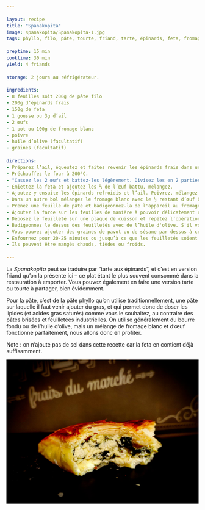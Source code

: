 ```yaml
---

layout: recipe
title: "Spanakopita"
image: spanakopita/Spanakopita-1.jpg
tags: phyllo, filo, pâte, tourte, friand, tarte, épinards, feta, fromage

preptime: 15 min
cooktime: 30 min
yield: 4 friands

storage: 2 jours au réfrigérateur.

ingredients:
- 8 feuilles soit 200g de pâte filo
- 200g d’épinards frais
- 150g de feta
- 1 gousse ou 3g d’ail
- 2 œufs
- 1 pot ou 100g de fromage blanc
- poivre
- huile d’olive (facultatif)
- graines (facultatif)

directions:
- Préparez l’ail, équeutez et faites revenir les épinards frais dans une poêle.
- Préchauffez le four à 200°C.
- "Cassez les 2 œufs et battez-les légèrement. Divisez les en 2 parties&nbsp;: ⅔ pour la farce, ⅓ pour l'appareil liquide."
- Émiettez la feta et ajoutez les ⅔ de l’œuf battu, mélangez. 
- Ajoutez-y ensuite les épinards refroidis et l’ail. Poivrez, mélangez et réservez. 
- Dans un autre bol mélangez le fromage blanc avec le ⅓ restant d’œuf battu. Nous allons utiliser cet appareil pour badigeonner les feuilles de pâte Filo en remplacement de beurre ou d’huile.
- Prenez une feuille de pâte et badigeonnez-la de l'appareil au fromage blanc à l’aide d’un pinceau, déposez une deuxième feuille et badigeonnez-la elle aussi. 
- Ajoutez la farce sur les feuilles de manière à pouvoir délicatement replier les 4 bords puis rouler le boudin pour former un petit paquet hermétique. 
- Déposez le feuilleté sur une plaque de cuisson et répétez l’opération pour les 3 friands restants.
- Badigeonnez le dessus des feuilletés avec de l’huile d'olive. S'il vous reste de l’appareil liquide, vous pouvez également utiliser celle-ci à la place. 
- Vous pouvez ajouter des graines de pavot ou de sésame par dessus à ce moment-là.
- Enfournez pour 20-25 minutes ou jusqu’à ce que les feuilletés soient bien dorés. 
- Ils peuvent être mangés chauds, tièdes ou froids.

---
```


La <i lang="gr">Spanakopita</i> peut se traduire par “tarte aux épinards”, et c’est en version friand qu’on la présente ici – ce plat étant le plus souvent consommé dans la restauration à emporter. Vous pouvez également en faire une version tarte ou tourte à partager, bien évidemment.

Pour la pâte, c’est de la pâte phyllo qu’on utilise traditionnellement, une pâte sur laquelle il faut venir ajouter du gras, et qui permet donc de doser les lipides (et acides gras saturés) comme vous le souhaitez, au contraire des pâtes brisées et feuilletées industrielles. On utilise généralement du beurre fondu ou de l’huile d’olive, mais un mélange de fromage blanc et d’œuf fonctionne parfaitement, nous allons donc en profiter.

Note&nbsp;: on n’ajoute pas de sel dans cette recette car la feta en contient déjà suffisamment.

![Ultra craquant à l’extérieur à la sortie du four, et bien moelleux à l’intérieur, ce friand permet de jouer sur les textures et saura mettre en avant sa farce aux épinards et à la feta.](../images/spanakopita/Spanakopita-2.jpg) 